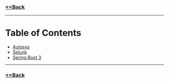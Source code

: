### [<<Back](../README.md)
------
# Table of Contents
* [Autosys](autosys)
* [Splunk](splunk)
* [Spring Boot 3](spring-boot-3)
------
### [<<Back](../README.md)